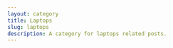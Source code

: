 ```yaml
---
layout: category
title: Laptops
slug: laptops
description: A category for laptops related posts.
---
```

